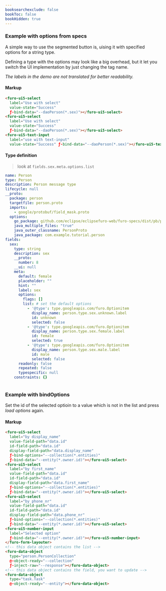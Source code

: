```yaml
---
booksearchexclude: false
bookToc: false
bookHidden: true
---
```


### Example with options from specs
A simple way to use the segmented button is, uising it with specified options for a string type.

Defining a type with the options may look like a big overhead, but it let you switch the UI implementation by just changing
the tag name.

*The labels in the demo are not translated for better readability.*

<script type="module" src="/init.js"></script>

<furo-demo-snippet>
<template>
<furo-form-layouter four>
<furo-ui5-select
  label="Use with select"
  value-state="Success" 
  ƒ-bind-data="--daoPerson(*.sex)">
  		<div slot="valueStateMessage">Information message. This is a <a href="#">Link</a>. Extra long text used as an information message. Extra long text used as an information message - 2. Extra long text used as an information message - 3.</div>
</furo-ui5-select>
<furo-ui5-select
  label="Use with select"
  ƒ-bind-data="--daoPerson(*.sex)"></furo-ui5-select>
<furo-ui5-text-input
  label="use with text-input"
  value-state="Success" ƒ-bind-data="--daoPerson(*.sex)"></furo-ui5-text-input>
</furo-form-layouter>
<furo-data-object type="person.Person" @-object-ready="--daoPerson"></furo-data-object>
</template>
</furo-demo-snippet>

#### Markup
```html
<furo-ui5-select
  label="Use with select"
  value-state="Success"
  ƒ-bind-data="--daoPerson(*.sex)"></furo-ui5-select>
<furo-ui5-select
  label="Use with select"
  value-state="Success"
  ƒ-bind-data="--daoPerson(*.sex)"></furo-ui5-select>
<furo-ui5-text-input
  label="use with text-input"
  value-state="Success" ƒ-bind-data="--daoPerson(*.sex)"></furo-ui5-text-input>
```

#### Type definition
> look at `fields.sex.meta.options.list`
```yaml
name: Person
type: Person
description: Person message type
lifecycle: null
__proto:
  package: person
  targetfile: person.proto
  imports:
    - google/protobuf/field_mask.proto
  options:
    go_package: github.com/eclipse/eclipsefuro-web/furo-specs/dist/pb/person;personpb
    java_multiple_files: "true"
    java_outer_classname: PersonProto
    java_package: com.example.tutorial.person
fields:
  sex:
    type: string
    description: sex
    __proto:
      number: 8
    __ui: null
    meta:
      default: female
      placeholder: ""
      hint: ""
      label: sex
      options:
        flags: []
        list: # set the default options
          - '@type': type.googleapis.com/furo.Optionitem
            display_name: person.type.sex.unknown.label
            id: unknown
            selected: false
          - '@type': type.googleapis.com/furo.Optionitem
            display_name: person.type.sex.female.label
            id: female
            selected: true
          - '@type': type.googleapis.com/furo.Optionitem
            display_name: person.type.sex.male.label
            id: male
            selected: false
      readonly: false
      repeated: false
      typespecific: null
    constraints: {}
    
```



### Example with bindOptions
Set the id of the selected optioin to a value which is not in the list and press *load options* again.

<furo-demo-snippet>
<template>
<button @-click="--read1">load options</button>
<furo-form-layouter one>
  <furo-ui5-select
    label="by display_name"
    value-field-path="data.id" 
    id-field-path="data.id" 
    display-field-path="data.display_name" 
    ƒ-bind-options="--collection(*.entities)" 
    ƒ-bind-data="--entity(*.owner.id)"></furo-ui5-select>
  <furo-ui5-select
    label="by first_name"
    value-field-path="data.id"
    id-field-path="data.id" 
    display-field-path="data.first_name" 
    ƒ-bind-options="--collection(*.entities)" 
    ƒ-bind-data="--entity(*.owner.id)"></furo-ui5-select>
  <furo-ui5-select 
    label="by phone_nr"
    value-field-path="data.id" 
    id-field-path="data.id" 
    display-field-path="data.phone_nr" 
    ƒ-bind-options="--collection(*.entities)" 
    ƒ-bind-data="--entity(*.owner.id)"></furo-ui5-select>
  <furo-ui5-number-input 
    label="Selected option" 
    ƒ-bind-data="--entity(*.owner.id)"></furo-ui5-number-input>
  </furo-form-layouter>
  <furo-data-object 
    type="person.PersonCollection"
    @-object-ready="--collection" 
    ƒ-inject-raw="--response"></furo-data-object>
  <furo-data-object 
    type="task.Task"
    @-object-ready="--entity"></furo-data-object>
  <furo-fetch-json
    ƒ-fetch="--read1"
    src="/mockdata/persons/list.json"
    @-data="--response"
    ></furo-fetch-json>
</template>
</furo-demo-snippet>

#### Markup
```html
<furo-ui5-select
  label="by display_name"
  value-field-path="data.id"
  id-field-path="data.id"
  display-field-path="data.display_name"
  ƒ-bind-options="--collection(*.entities)"
  ƒ-bind-data="--entity(*.owner.id)"></furo-ui5-select>
<furo-ui5-select
  label="by first_name"
  value-field-path="data.id"
  id-field-path="data.id"
  display-field-path="data.first_name"
  ƒ-bind-options="--collection(*.entities)"
  ƒ-bind-data="--entity(*.owner.id)"></furo-ui5-select>
<furo-ui5-select
  label="by phone_nr"
  value-field-path="data.id"
  id-field-path="data.id"
  display-field-path="data.phone_nr"
  ƒ-bind-options="--collection(*.entities)"
  ƒ-bind-data="--entity(*.owner.id)"></furo-ui5-select>
<furo-ui5-number-input
  label="Selected option"
  ƒ-bind-data="--entity(*.owner.id)"></furo-ui5-number-input>
</furo-form-layouter>
<!-- this data object contains the list -->
<furo-data-object
  type="person.PersonCollection"
  @-object-ready="--collection"
  ƒ-inject-raw="--response"></furo-data-object>
<!-- this data object contains the field, you want to update -->
<furo-data-object
  type="task.Task"
  @-object-ready="--entity"></furo-data-object>
```
